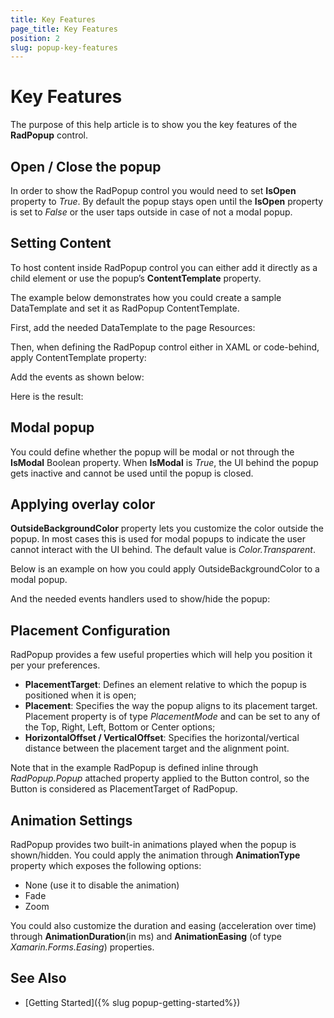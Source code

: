 ```yaml
---
title: Key Features
page_title: Key Features
position: 2
slug: popup-key-features
---
```


# Key Features

The purpose of this help article is to show you the key features of the **RadPopup** control. 

## Open / Close the popup

In order to show the RadPopup control you would need to set **IsOpen** property to *True*. By default the popup stays open until the **IsOpen** property is set to *False* or the user taps outside in case of not a modal popup.

## Setting Content

To host content inside RadPopup control you can either add it directly as a child element or use the popup’s **ContentTemplate** property.

The example below demonstrates how you could create a sample DataTemplate and set it as RadPopup ContentTemplate.

First, add the needed DataTemplate to the page Resources:

<snippet id='popup-features-contenttemplate-resource' />

Then, when defining the RadPopup control either in XAML or code-behind, apply ContentTemplate property:

<snippet id='popup-features-contenttemplate-xaml' />

Add the events as shown below:

<snippet id='popup-features-contenttemplate-events' />

Here is the result:

## Modal popup

You could define whether the popup will be modal or not through the **IsModal** Boolean property. When **IsModal** is *True*, the UI behind the popup gets inactive and cannot be used until the popup is closed.

## Applying overlay color 

**OutsideBackgroundColor** property lets you customize the color outside the popup. In most cases this is used for modal popups to indicate the user cannot interact with the UI behind. The default value is *Color.Transparent*. 

Below is an example on how you could apply OutsideBackgroundColor to a modal popup.

<snippet id='popup-features-modal' />

And the needed events handlers used to show/hide the popup:

<snippet id='popup-features-modal-events' />

## Placement Configuration

RadPopup provides a few useful properties which will help you position it per your preferences.   

* **PlacementTarget**: Defines an element relative to which the popup is positioned when it is open;
* **Placement**: Specifies the way the popup aligns to its placement target. Placement property is of type *PlacementMode* and can be set to any of the Top, Right, Left, Bottom or Center options;
* **HorizontalOffset / VerticalOffset**: Specifies the horizontal/vertical distance between the placement target and the alignment point.  

<snippet id='popup-features-placement' />

Note that in the example RadPopup is defined inline through *RadPopup.Popup* attached property applied to the Button control, so the Button is considered as PlacementTarget of RadPopup.

## Animation Settings

RadPopup provides two built-in animations played when the popup is shown/hidden. You could apply the animation through **AnimationType** property which exposes the following options:

* None (use it to disable the animation)
* Fade
* Zoom

You could also customize the duration and easing (acceleration over time) through **AnimationDuration**(in ms) and **AnimationEasing** (of type *Xamarin.Forms.Easing*) properties.

## See Also

- [Getting Started]({% slug popup-getting-started%})
